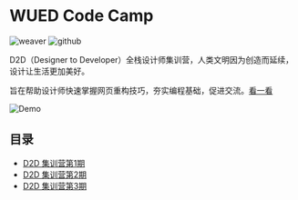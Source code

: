 # WUED Code Camp

![weaver](https://img.shields.io/static/v1.svg?label=Weaver&message=UED&color=#c7161e)
![github](https://img.shields.io/github/stars/weaver-design/wued-code-camp.svg?style=social)

D2D（Designer to Developer）全栈设计师集训营，人类文明因为创造而延续，设计让生活更加美好。

旨在帮助设计师快速掌握网页重构技巧，夯实编程基础，促进交流。[看一看](https://weaver-design.github.io/wued-code-camp/.)

![Demo](http://ww1.sinaimg.cn/large/006g8Dvggy1g3o21v2sktj30io0got9q.jpg)

## 目录

- [D2D 集训营第1期](https://weaver-design.github.io/wued-code-camp/d2d/1.html)
- [D2D 集训营第2期]()
- [D2D 集训营第3期](https://weaver-design.github.io/wued-code-camp/d2d/3.html)
